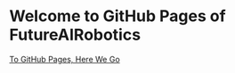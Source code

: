 # Welcome to GitHub Pages of FutureAIRobotics

[To GitHub Pages, Here We Go](https://futureairobotics.github.io/)
